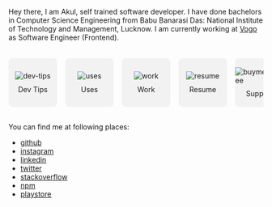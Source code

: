 Hey there, I am Akul, self trained software developer. I have done bachelors in Computer Science Engineering from Babu Banarasi Das: National Institute of Technology and Management, Lucknow. I am currently working at <a href='https://vogo.in/' target='_blank'>Vogo</a> as Software Engineer (Frontend).

<style>
.wrapper {
    display: flex;
    flex-direction: row;
    overflow: scroll;
    -ms-overflow-style: none;
    scrollbar-width: none;  
}
.wrapper::-webkit-scrollbar { 
    display: none;  
}
.box {
    min-width: 6rem;
    min-height: 6rem;
    background-color: #f2f2f2;
    border-radius: 0.5rem;
    margin-top: 1.2rem;
    margin-right: 1rem;
    cursor: pointer;
    display: flex;
    flex-direction: column;
    align-items: center;
    justify-content: center;
    user-select: none;
}
.box span {
    margin-top: 0.6rem;
}
</style>

<div class="wrapper">
    <div class="box" onclick="window.open('/dev-tips', '_self')">
        <img src='/icons/code.svg' alt='dev-tips' >
        <span>Dev Tips</span>
    </div>
    <div class="box" onclick="window.open('/uses', '_self')">
        <img src='/icons/tool.svg' alt='uses' >
        <span>Uses</span>
    </div>
    <div class="box" onclick="window.open('/work', '_self')">
        <img src='/icons/briefcase.svg' alt='work' >
        <span>Work</span>
    </div>
    <div class="box" onclick="window.open('/resume.pdf')">
        <img src='/icons/file.svg' alt='resume' >
        <span>Resume</span>
    </div>
    <div class="box" onclick="window.open('https:/\/www.buymeacoffee.com/akulsr0')">
        <img src='/icons/coffee.svg' alt='buymeacoffee' >
        <span>Support</span>
    </div>
</div>

<br />

You can find me at following places:

<ul>
<li><a href="/github">github</a></li>
<li><a href="/instagram">instagram</a></li>
<li><a href="/linkedin">linkedin</a></li>
<li><a href="/twitter">twitter</a></li>
<li><a href="/stackoverflow">stackoverflow</a></li>
<li><a href="https://www.npmjs.com/~akulsr0" target="_blank">npm</a></li>
<li><a href="https://play.google.com/store/apps/developer?id=Akul+Srivastava" target="_blank">playstore</a></li>
</ul>
